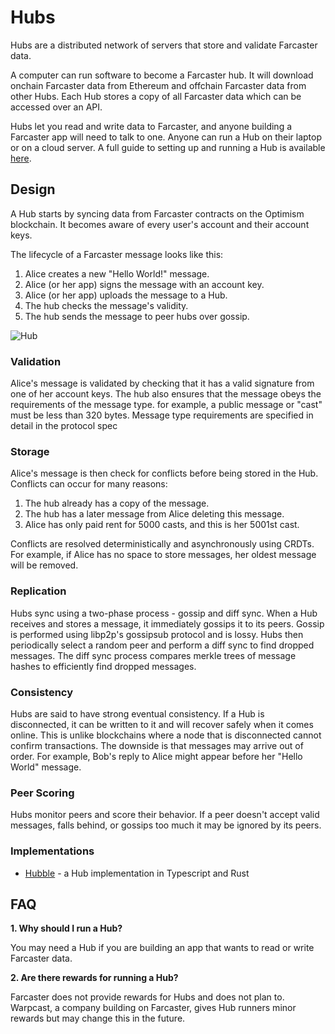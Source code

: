 # Hubs

Hubs are a distributed network of servers that store and validate Farcaster data.

A computer can run software to become a Farcaster hub. It will download onchain Farcaster data from Ethereum and offchain Farcaster data from other Hubs. Each Hub stores a copy of all Farcaster data which can be accessed over an API.

Hubs let you read and write data to Farcaster, and anyone building a Farcaster app will need to talk to one. Anyone can run a Hub on their laptop or on a cloud server. A full guide to setting up and running a Hub is available [here](https://www.thehubble.xyz).

## Design

A Hub starts by syncing data from Farcaster contracts on the Optimism blockchain. It becomes aware of every user's account and their account keys.

The lifecycle of a Farcaster message looks like this:

1. Alice creates a new "Hello World!" message.
2. Alice (or her app) signs the message with an account key.
3. Alice (or her app) uploads the message to a Hub.
4. The hub checks the message's validity.
5. The hub sends the message to peer hubs over gossip.

![Hub](/assets/hub.png)

### Validation

Alice's message is validated by checking that it has a valid signature from one of her account keys. The hub also ensures that the message obeys the requirements of the message type. for example, a public message or "cast" must be less than 320 bytes. Message type requirements are specified in detail in the protocol spec

### Storage

Alice's message is then check for conflicts before being stored in the Hub. Conflicts can occur for many reasons:

1. The hub already has a copy of the message.
2. The hub has a later message from Alice deleting this message.
3. Alice has only paid rent for 5000 casts, and this is her 5001st cast.

Conflicts are resolved deterministically and asynchronously using CRDTs. For example, if Alice has no space to store messages, her oldest message will be removed.

### Replication

Hubs sync using a two-phase process - gossip and diff sync. When a Hub receives and stores a message, it immediately gossips it to its peers. Gossip is performed using libp2p's gossipsub protocol and is lossy. Hubs then periodically select a random peer and perform a diff sync to find dropped messages. The diff sync process compares merkle trees of message hashes to efficiently find dropped messages.

### Consistency

Hubs are said to have strong eventual consistency. If a Hub is disconnected, it can be written to it and will recover safely when it comes online. This is unlike blockchains where a node that is disconnected cannot confirm transactions. The downside is that messages may arrive out of order. For example, Bob's reply to Alice might appear before her "Hello World" message.

### Peer Scoring

Hubs monitor peers and score their behavior. If a peer doesn't accept valid messages, falls behind, or gossips too much it may be ignored by its peers.

### Implementations

- [Hubble](https://www.thehubble.xyz) - a Hub implementation in Typescript and Rust

## FAQ

**1. Why should I run a Hub?**

You may need a Hub if you are building an app that wants to read or write Farcaster data.

**2. Are there rewards for running a Hub?**

Farcaster does not provide rewards for Hubs and does not plan to. Warpcast, a company building on Farcaster, gives Hub runners minor rewards but may change this in the future.
